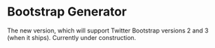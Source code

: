 # Bootstrap Generator

The new version, which will support Twitter Bootstrap versions 2 and 3 (when it ships). Currently under construction.